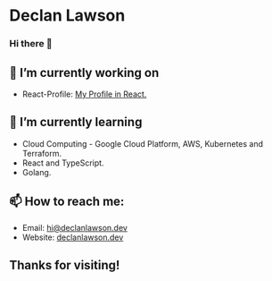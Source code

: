 # Declan Lawson

### Hi there 👋

## 🔭 I’m currently working on

* React-Profile: [My Profile in React.](https://github.com/declanl2/React-Profile)

## 🌱 I’m currently learning

* Cloud Computing - Google Cloud Platform, AWS, Kubernetes and Terraform.
* React and TypeScript.
* Golang.

## 📫 How to reach me:
* Email: hi@declanlawson.dev
* Website: [declanlawson.dev](https://www.declanlawson.dev)

## Thanks for visiting!
<!--
**declanl2/declanl2** is a ✨ _special_ ✨ repository because its `README.md` (this file) appears on your GitHub profile.

Here are some ideas to get you started:

- 🔭 I’m currently working on ...
- 🌱 I’m currently learning ...
- 👯 I’m looking to collaborate on ...
- 🤔 I’m looking for help with ...
- 💬 Ask me about ...
- 📫 How to reach me: ...
- 😄 Pronouns: ...
- ⚡ Fun fact: ...
-->
